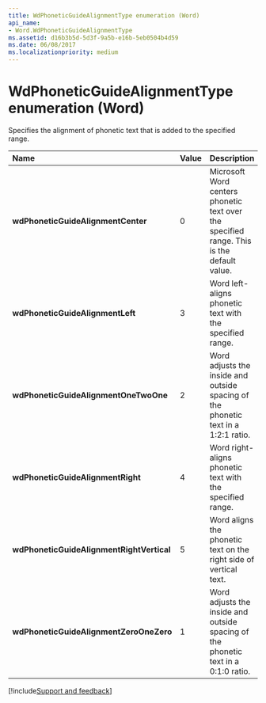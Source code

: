 ```yaml
---
title: WdPhoneticGuideAlignmentType enumeration (Word)
api_name:
- Word.WdPhoneticGuideAlignmentType
ms.assetid: d16b3b5d-5d3f-9a5b-e16b-5eb0504b4d59
ms.date: 06/08/2017
ms.localizationpriority: medium
---
```



# WdPhoneticGuideAlignmentType enumeration (Word)

Specifies the alignment of phonetic text that is added to the specified range.



|Name|Value|Description|
|:-----|:-----|:-----|
| **wdPhoneticGuideAlignmentCenter**|0|Microsoft Word centers phonetic text over the specified range. This is the default value.|
| **wdPhoneticGuideAlignmentLeft**|3|Word left-aligns phonetic text with the specified range.|
| **wdPhoneticGuideAlignmentOneTwoOne**|2|Word adjusts the inside and outside spacing of the phonetic text in a 1:2:1 ratio.|
| **wdPhoneticGuideAlignmentRight**|4|Word right-aligns phonetic text with the specified range.|
| **wdPhoneticGuideAlignmentRightVertical**|5|Word aligns the phonetic text on the right side of vertical text.|
| **wdPhoneticGuideAlignmentZeroOneZero**|1|Word adjusts the inside and outside spacing of the phonetic text in a 0:1:0 ratio.|

[!include[Support and feedback](~/includes/feedback-boilerplate.md)]